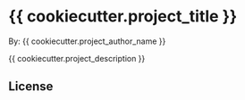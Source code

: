 # {{  cookiecutter.project_title }}

By: {{ cookiecutter.project_author_name  }}

{{ cookiecutter.project_description  }}

## License